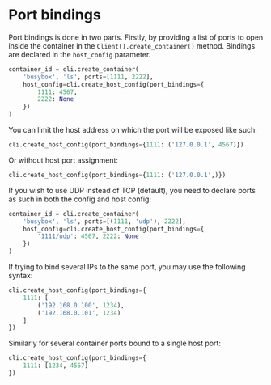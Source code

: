 # Port bindings
Port bindings is done in two parts. Firstly, by providing a list of ports to
open inside the container in the `Client().create_container()` method.
Bindings are declared in the `host_config` parameter.

```python
container_id = cli.create_container(
    'busybox', 'ls', ports=[1111, 2222],
    host_config=cli.create_host_config(port_bindings={
        1111: 4567,
        2222: None
    })
)
```


You can limit the host address on which the port will be exposed like such:

```python
cli.create_host_config(port_bindings={1111: ('127.0.0.1', 4567)})
```

Or without host port assignment:

```python
cli.create_host_config(port_bindings={1111: ('127.0.0.1',)})
```

If you wish to use UDP instead of TCP (default), you need to declare ports
as such in both the config and host config:

```python
container_id = cli.create_container(
	'busybox', 'ls', ports=[(1111, 'udp'), 2222],
    host_config=cli.create_host_config(port_bindings={
        '1111/udp': 4567, 2222: None
    })
)
```

If trying to bind several IPs to the same port, you may use the following syntax:
```python
cli.create_host_config(port_bindings={
    1111: [
        ('192.168.0.100', 1234),
        ('192.168.0.101', 1234)
    ]
})
```

Similarly for several container ports bound to a single host port:
```python
cli.create_host_config(port_bindings={
    1111: [1234, 4567]
})
```
